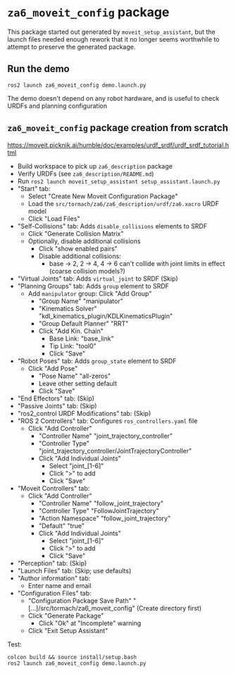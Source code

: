 # `za6_moveit_config` package

This package started out generated by `moveit_setup_assistant`, but
the launch files needed enough rework that it no longer seems
worthwhile to attempt to preserve the generated package.

## Run the demo

    ros2 launch za6_moveit_config demo.launch.py

The demo doesn't depend on any robot hardware, and is useful to check
URDFs and planning configuration


## `za6_moveit_config` package creation from scratch

https://moveit.picknik.ai/humble/doc/examples/urdf_srdf/urdf_srdf_tutorial.html

- Build workspace to pick up `za6_description` package
- Verify URDFs (see `za6_description/README.md`)
- Run `ros2 launch moveit_setup_assistant setup_assistant.launch.py`
- "Start" tab:
  - Select "Create New Moveit Configuration Package"
  - Load the `src/tormach/za6/za6_description/urdf/za6.xacro` URDF model
  - Click "Load Files"
- "Self-Collisions" tab:  Adds `disable_collisions` elements to SRDF
  - Click "Generate Collision Matrix"
  - Optionally, disable additional collisions
    - Click "show enabled pairs"
    - Disable additional collisions:
      - base -> 2, 2 -> 4, 4 -> 6 can't collide with joint limits in
        effect (coarse collision models?)
- "Virtual Joints" tab:  Adds `virtual_joint` to SRDF (Skip)
- "Planning Groups" tab:  Adds `group` element to SRDF
  - Add `manipulator` group:  Click "Add Group"
    - "Group Name" "manipulator"
    - "Kinematics Solver" "kdl_kinematics_plugin/KDLKinematicsPlugin"
    - "Group Default Planner" "RRT"
    - Click "Add Kin. Chain"
      - Base Link:  "base_link"
      - Tip Link:  "tool0"
      - Click "Save"
- "Robot Poses" tab:  Adds `group_state` element to SRDF
  - Click "Add Pose"
    - "Pose Name" "all-zeros"
    - Leave other setting default
    - Click "Save"
- "End Effectors" tab:  (Skip)
- "Passive Joints" tab:  (Skip)
- "ros2_control URDF Modifications" tab:  (Skip)
- "ROS 2 Controllers" tab:  Configures `ros_controllers.yaml` file
  - Click "Add Controller"
    - "Controller Name" "joint_trajectory_controller"
    - "Controller Type" "joint_trajectory_controller/JointTrajectoryController"
    - Click "Add Individual Joints"
      - Select "joint_[1-6]"
      - Click ">" to add
      - Click "Save"
- "Moveit Controllers" tab:
  - Click "Add Controller"
    - "Controller Name" "follow_joint_trajectory"
    - "Controller Type" "FollowJointTrajectory"
    - "Action Namespace" "follow_joint_trajectory"
    - "Default" "true"
    - Click "Add Individual Joints"
      - Select "joint_[1-6]"
      - Click ">" to add
      - Click "Save"
- "Perception" tab:  (Skip)
- "Launch Files" tab:  (Skip; use defaults)
- "Author information" tab:
  - Enter name and email
- "Configuration Files" tab:
  - "Configuration Package Save Path"
    "[...]/src/tormach/za6_moveit_config" (Create directory first)
  - Click "Generate Package"
    - Click "Ok" at "Incomplete" warning
  - Click "Exit Setup Assistant"

Test:
```
colcon build && source install/setup.bash
ros2 launch za6_moveit_config demo.launch.py
```
